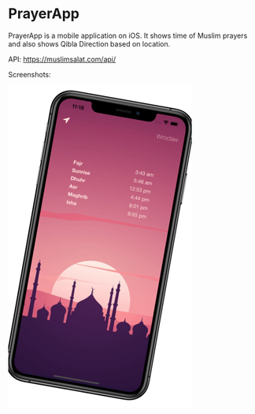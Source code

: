 # PrayerApp

PrayerApp is a mobile application on iOS. It shows time of Muslim prayers and also shows Qibla Direction based on location.

API: https://muslimsalat.com/api/

Screenshots:

![Alt text](/AppScreen.png?raw=true "Optional Title")
